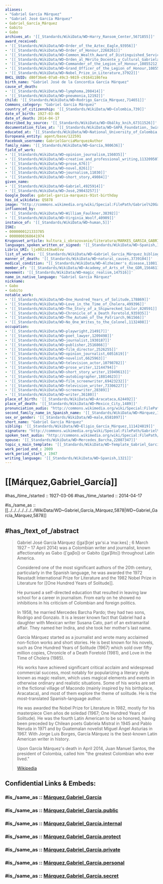 ```yaml
---
aliases:
- "Gabriel García Márquez"
- "Gabriel José García Márquez"
- Gabriel_García_Márquez
- Gabito
- Gabo
archives_at: '[[_Standards/WikiData/WD~Harry_Ransom_Center,5671855]]'
award_received:
- '[[_Standards/WikiData/WD~Order_of_the_Aztec_Eagle,93956]]'
- '[[_Standards/WikiData/WD~Order_of_Honour,2268261]]'
- '[[_Standards/WikiData/WD~Common_Wealth_Award_of_Distinguished_Service,5153503]]'
- '[[_Standards/WikiData/WD~Orden_al_Mérito_Docente_y_Cultural_Gabriela_Mistral,9052807]]'
- '[[_Standards/WikiData/WD~Commander_of_the_Legion_of_Honour,10855212]]'
- '[[_Standards/WikiData/WD~Grand_Officer_of_the_Legion_of_Honour,10855216]]'
- '[[_Standards/WikiData/WD~Nobel_Prize_in_Literature,37922]]'
BHCL_UUID: d80f36e6-07a8-49c3-9819-c91641186fea
birth_name: "Gabriel José de la Concordia García Márquez"
cause_of_death:
- '[[_Standards/WikiData/WD~lymphoma,208414]]'
- '[[_Standards/WikiData/WD~pneumonia,12192]]'
child: '[[_Standards/WikiData/WD~Rodrigo_García_Márquez,714651]]'
Commons_category: "Gabriel García Márquez"
country_of_citizenship: '[[_Standards/WikiData/WD~Colombia,739]]'
date_of_birth: 1927-03-06
date_of_death: 2014-04-17
described_by_source: '[[_Standards/WikiData/WD~Obálky_knih,67311526]]'
documentation_files_at: '[[_Standards/WikiData/WD~SAPA_Foundation,_Swiss_Archive_of_the_Performing_Arts,50920401]]'
educated_at: '[[_Standards/WikiData/WD~National_University_of_Colombia,1150419]]'
Europeana_entity: agent/base/122591
Facebook_username: GabrielGarciaMarquezAuthor
family_name: '[[_Standards/WikiData/WD~García,980636]]'
field_of_work:
- '[[_Standards/WikiData/WD~opinion_journalism,156035]]'
- '[[_Standards/WikiData/WD~creative_and_professional_writing,113209507]]'
- '[[_Standards/WikiData/WD~prose,676]]'
- '[[_Standards/WikiData/WD~novel,8261]]'
- '[[_Standards/WikiData/WD~journalism,11030]]'
- '[[_Standards/WikiData/WD~short_story,49084]]'
given_name:
- '[[_Standards/WikiData/WD~Gabriel,4925914]]'
- '[[_Standards/WikiData/WD~José,29043257]]'
Google_Doodle: gabriel-garcia-marquezs-91st-birthday
has_id_wikidata: Q5878
image: "http://commons.wikimedia.org/wiki/Special:FilePath/Gabriel%20Garcia%20Marquez.jpg"
influenced_by:
- '[[_Standards/WikiData/WD~William_Faulkner,38392]]'
- '[[_Standards/WikiData/WD~Virginia_Woolf,40909]]'
instance_of: '[[_Standards/WikiData/WD~human,5]]'
ISNI:
- 0000000121333785
- 0000000368641974
Krugosvet_article: kultura_i_obrazovanie/literatura/MARKES_GARSIA_GABRIEL_JOSE.html
languages_spoken_written_or_signed: '[[_Standards/WikiData/WD~Spanish,1321]]'
Libris_URI: ljx002z43kw6tvw
list_of_works: '[[_Standards/WikiData/WD~Gabriel_García_Márquez_bibliography,6344145]]'
manner_of_death: '[[_Standards/WikiData/WD~natural_causes,3739104]]'
medical_condition: "[[_Standards/WikiData/WD~Alzheimer's_disease,11081]]"
member_of: '[[_Standards/WikiData/WD~Academy_of_Arts_of_the_GDR,15646111]]'
movement: '[[_Standards/WikiData/WD~magic_realism,147516]]'
name_in_native_language: "Gabriel García Márquez"
nickname:
- Gabo
- Gabito
notable_work:
- '[[_Standards/WikiData/WD~One_Hundred_Years_of_Solitude,178869]]'
- '[[_Standards/WikiData/WD~Love_in_the_Time_of_Cholera,499396]]'
- '[[_Standards/WikiData/WD~The_Story_of_a_Shipwrecked_Sailor,820591]]'
- '[[_Standards/WikiData/WD~Chronicle_of_a_Death_Foretold,935935]]'
- '[[_Standards/WikiData/WD~The_Autumn_of_the_Patriarch,961566]]'
- '[[_Standards/WikiData/WD~No_One_Writes_to_the_Colonel,1132408]]'
occupation:
- '[[_Standards/WikiData/WD~playwright,214917]]'
- '[[_Standards/WikiData/WD~poet_lawyer,1209498]]'
- '[[_Standards/WikiData/WD~journalist,1930187]]'
- '[[_Standards/WikiData/WD~publisher,2516866]]'
- '[[_Standards/WikiData/WD~film_director,2526255]]'
- '[[_Standards/WikiData/WD~opinion_journalist,6051619]]'
- '[[_Standards/WikiData/WD~novelist,6625963]]'
- '[[_Standards/WikiData/WD~television_actor,10798782]]'
- '[[_Standards/WikiData/WD~prose_writer,12144794]]'
- '[[_Standards/WikiData/WD~short_story_writer,15949613]]'
- '[[_Standards/WikiData/WD~autobiographer,18814623]]'
- '[[_Standards/WikiData/WD~film_screenwriter,69423232]]'
- '[[_Standards/WikiData/WD~television_writer,73306227]]'
- '[[_Standards/WikiData/WD~screenwriter,28389]]'
- '[[_Standards/WikiData/WD~writer,36180]]'
place_of_birth: '[[_Standards/WikiData/WD~Aracataca,624492]]'
place_of_death: '[[_Standards/WikiData/WD~Mexico_City,1489]]'
pronunciation_audio: "http://commons.wikimedia.org/wiki/Special:FilePath/Es-Gabriel%20Garcia%20Marquez.ogg"
second_family_name_in_Spanish_name: '[[_Standards/WikiData/WD~Márquez,12666120]]'
sex_or_gender: '[[_Standards/WikiData/WD~male,6581097]]'
short_name: "Gabriel García Márquez"
sibling: '[[_Standards/WikiData/WD~Eligio_García_Márquez,111424819]]'
signature: "http://commons.wikimedia.org/wiki/Special:FilePath/Gabriel%20Marquez%20Signature.svg"
spoken_text_audio: "http://commons.wikimedia.org/wiki/Special:FilePath/Hy-%D4%B3%D5%A1%D5%A2%D6%80%D5%AB%D5%A5%D5%AC%20%D4%B3%D5%A1%D6%80%D5%BD%D5%AB%D5%A1%20%D5%84%D5%A1%D6%80%D5%AF%D5%A5%D5%BD%20%28Gabriel%20Garc%C3%ADa%20M%C3%A1rquez%29.ogg"
spouse: '[[_Standards/WikiData/WD~Mercedes_Barcha,22087347]]'
topic_s_main_template: '[[_Standards/WikiData/WD~Template_Gabriel_García_Márquez,13416202]]'
work_period_end_: 2009
work_period_start_: 1947
writing_language: '[[_Standards/WikiData/WD~Spanish,1321]]'
---
```


# [[Márquez,Gabriel_García]] 

#has_/time_/started :: 1927-03-06 
#has_/time_/started :: 2014-04-17 

#is_/same_as :: [[../../../../../../../WikiData/WD~Gabriel_García_Márquez,5878|WD~Gabriel_García_Márquez,5878]] 

## #has_/text_of_/abstract 

> Gabriel José García Márquez ([ɡaˈβɾjel ɣaɾˈsi.a ˈmaɾ.kes] ; 6 March 1927 – 17 April 2014) 
> was a Colombian writer and journalist, 
> known affectionately as Gabo ([ˈɡaβo]) or Gabito ([ɡaˈβito]) throughout Latin America. 
> 
> Considered one of the most significant authors of the 20th century, particularly in the Spanish language, 
> he was awarded the 1972 Neustadt International Prize for Literature 
> and the 1982 Nobel Prize in Literature for [[One Hundred Years of Solitude]]. 
> 
> He pursued a self-directed education that resulted in leaving law school for a career in journalism. 
> From early on he showed no inhibitions in his criticism of Colombian and foreign politics. 
> 
> In 1958, he married Mercedes Barcha Pardo; they had two sons, Rodrigo and Gonzalo. 
> It is a lesser known fact that Gabriel had a daughter with Mexican writer Susana Cato, 
> part of an extramarital affair. They named her Indira, and she took her mother's last name.
>
> García Márquez started as a journalist and wrote many acclaimed non-fiction works and short stories. 
> He is best known for his novels, such as One Hundred Years of Solitude (1967) 
> which sold over fifty million copies, Chronicle of a Death Foretold (1981), 
> and Love in the Time of Cholera (1985). 
> 
> His works have achieved significant critical acclaim and widespread commercial success, 
> most notably for popularizing a literary style known as magic realism, 
> which uses magical elements and events in otherwise ordinary and realistic situations. 
> Some of his works are set in the fictional village of Macondo 
> (mainly inspired by his birthplace, Aracataca), and most of them explore the theme of solitude. 
> He is the most-translated Spanish-language author.
>
> He was awarded the Nobel Prize for Literature in 1982, mostly for his masterpiece Cien años de soledad 
> (1967; One Hundred Years of Solitude). 
> He was the fourth Latin American to be so honored, 
> having been preceded by Chilean poets Gabriela Mistral in 1945 and Pablo Neruda in 1971 
> and by Guatemalan novelist Miguel Ángel Asturias in 1967. 
> With Jorge Luis Borges, García Márquez is the best-known Latin American writer in history. 
>
> Upon García Márquez's death in April 2014, 
> Juan Manuel Santos, the president of Colombia, called him "the greatest Colombian who ever lived."
>
> [Wikipedia](https://en.wikipedia.org/wiki/Gabriel%20Garc%C3%ADa%20M%C3%A1rquez)


## Confidential Links & Embeds: 

### #is_/same_as :: [Márquez,Gabriel_García](/_Standards/Society/Communication/Media/Writing/Book/Writer/Modern_Writer/Márquez,Gabriel_García.md) 

### #is_/same_as :: [Márquez,Gabriel_García.public](/_public/Society/Communication/Media/Writing/Book/Writer/Modern_Writer/Márquez,Gabriel_García.public.md) 

### #is_/same_as :: [Márquez,Gabriel_García.internal](/_internal/Society/Communication/Media/Writing/Book/Writer/Modern_Writer/Márquez,Gabriel_García.internal.md) 

### #is_/same_as :: [Márquez,Gabriel_García.protect](/_protect/Society/Communication/Media/Writing/Book/Writer/Modern_Writer/Márquez,Gabriel_García.protect.md) 

### #is_/same_as :: [Márquez,Gabriel_García.private](/_private/Society/Communication/Media/Writing/Book/Writer/Modern_Writer/Márquez,Gabriel_García.private.md) 

### #is_/same_as :: [Márquez,Gabriel_García.personal](/_personal/Society/Communication/Media/Writing/Book/Writer/Modern_Writer/Márquez,Gabriel_García.personal.md) 

### #is_/same_as :: [Márquez,Gabriel_García.secret](/_secret/Society/Communication/Media/Writing/Book/Writer/Modern_Writer/Márquez,Gabriel_García.secret.md)

